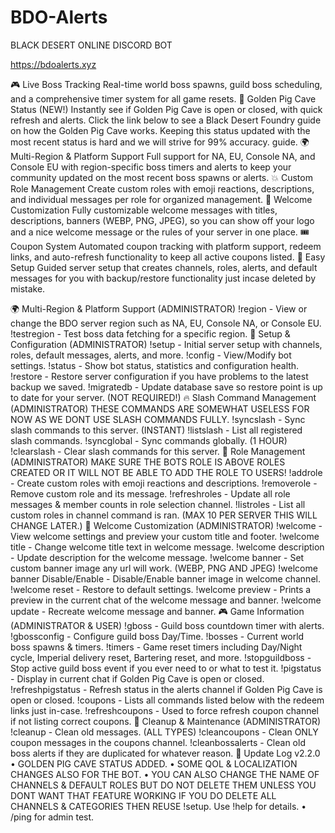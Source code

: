 # BDO-Alerts
BLACK DESERT ONLINE DISCORD BOT

https://bdoalerts.xyz

🎮 Live Boss Tracking
Real-time world boss spawns, guild boss scheduling, and a comprehensive timer system for all game resets.
🐷 Golden Pig Cave Status (NEW!)
Instantly see if Golden Pig Cave is open or closed, with quick refresh and alerts. Click the link below to see a Black Desert Foundry guide on how the Golden Pig Cave works. Keeping this status updated with the most recent status is hard and we will strive for 99% accuracy. guide.
🌍 Multi-Region & Platform Support
Full support for NA, EU, Console NA, and Console EU with region-specific boss timers and alerts to keep your community updated on the most recent boss spawns or alerts.
💥 Custom Role Management
Create custom roles with emoji reactions, descriptions, and individual messages per role for organized management.
🌟 Welcome Customization
Fully customizable welcome messages with titles, descriptions, banners (WEBP, PNG, JPEG), so you can show off your logo and a nice welcome message or the rules of your server in one place.
🎟️ Coupon System
Automated coupon tracking with platform support, redeem links, and auto-refresh functionality to keep all active coupons listed.
🔧 Easy Setup
Guided server setup that creates channels, roles, alerts, and default messages for you with backup/restore functionality just incase deleted by mistake.

🌍 Multi-Region & Platform Support (ADMINISTRATOR)
!region - View or change the BDO server region such as NA, EU, Console NA, or Console EU.
!testregion <region> - Test boss data fetching for a specific region.
🔧 Setup & Configuration (ADMINISTRATOR)
!setup - Initial server setup with channels, roles, default messages, alerts, and more.
!config - View/Modify bot settings.
!status - Show bot status, statistics and configuration health.
!restore - Restore server configuration if you have problems to the latest backup we saved.
!migratedb - Update database save so restore point is up to date for your server. (NOT REQUIRED!)
🔥 Slash Command Management (ADMINISTRATOR)
THESE COMMANDS ARE SOMEWHAT USELESS FOR NOW AS WE DONT USE SLASH COMMANDS FULLY.
!syncslash - Sync slash commands to this server. (INSTANT)
!listslash - List all registered slash commands.
!syncglobal - Sync commands globally. (1 HOUR)
!clearslash - Clear slash commands for this server.
👥 Role Management (ADMINISTRATOR)
MAKE SURE THE BOTS ROLE IS ABOVE ROLES CREATED OR IT WILL NOT BE ABLE TO ADD THE ROLE TO USERS!
!addrole - Create custom roles with emoji reactions and descriptions.
!removerole - Remove custom role and its message.
!refreshroles - Update all role messages & member counts in role selection channel.
!listroles - List all custom roles in channel command is ran. (MAX 10 PER SERVER THIS WILL CHANGE LATER.)
🌟 Welcome Customization (ADMINISTRATOR)
!welcome - View welcome settings and preview your custom title and footer.
!welcome title <text> - Change welcome title text in welcome message.
!welcome description <text> - Update description for the welcome message.
!welcome banner <url> - Set custom banner image any url will work. (WEBP, PNG AND JPEG)
!welcome banner Disable/Enable - Disable/Enable banner image in welcome channel.
!welcome reset - Restore to default settings.
!welcome preview - Prints a preview in the current chat of the welcome message and banner.
!welcome update - Recreate welcome message and banner.
🎮 Game Information (ADMINISTRATOR & USER)
!gboss - Guild boss countdown timer with alerts.
!gbossconfig - Configure guild boss Day/Time.
!bosses - Current world boss spawns & timers.
!timers - Game reset timers including Day/Night cycle, Imperial delivery reset, Bartering reset, and more.
!stopguildboss - Stop active guild boss event if you ever need to or what to test it.
!pigstatus - Display in current chat if Golden Pig Cave is open or closed.
!refreshpigstatus - Refresh status in the alerts channel if Golden Pig Cave is open or closed.
!coupons - Lists all commands listed below with the redeem links just in-case.
!refreshcoupons - Used to force refresh coupon channel if not listing correct coupons.
🧹 Cleanup & Maintenance (ADMINISTRATOR)
!cleanup - Clean old messages. (ALL TYPES)
!cleancoupons - Clean ONLY coupon messages in the coupons channel.
!cleanbossalerts - Clean old boss alerts if they are duplicated for whatever reason.
🌟 Update Log v2.2.0
• GOLDEN PIG CAVE STATUS ADDED.
• SOME QOL & LOCALIZATION CHANGES ALSO FOR THE BOT.
• YOU CAN ALSO CHANGE THE NAME OF CHANNELS & DEFAULT ROLES BUT DO NOT DELETE THEM UNLESS YOU DONT WANT THAT FEATURE WORKING IF YOU DO DELETE ALL CHANNELS & CATEGORIES THEN REUSE !setup.
Use !help for details. • /ping for admin test.
